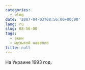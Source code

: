 ```yaml
---
categories:
  - blog
date: '2007-04-03T08:56:00+00:00'
lang: ru
slug: 08-56-00
tags:
  - акын
  - музыкой навеяло
title: null
---
```




На Украине 1993 год.